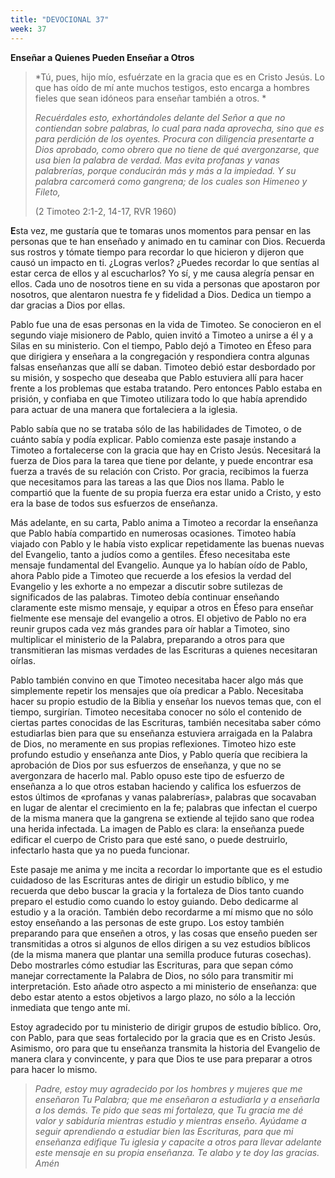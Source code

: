 ```yaml
---
title: "DEVOCIONAL 37"
week: 37
---
```


**Enseñar a Quienes Pueden Enseñar a Otros**

> *Tú, pues, hijo mío, esfuérzate en la gracia que es en Cristo
> Jesús. Lo que has oído de mí ante muchos testigos, esto encarga a
> hombres fieles que sean idóneos para enseñar también a otros. *
>
> *Recuérdales esto, exhortándoles delante del Señor a que no contiendan
> sobre palabras, lo cual para nada aprovecha, sino que es para
> perdición de los oyentes. Procura con diligencia presentarte a Dios
> aprobado, como obrero que no tiene de qué avergonzarse, que usa bien
> la palabra de verdad. Mas evita profanas y vanas palabrerías, porque
> conducirán más y más a la impiedad. Y su palabra carcomerá como
> gangrena; de los cuales son Himeneo y Fileto,* 
>
> (2 Timoteo 2:1-2, 14-17, RVR 1960)

**E**sta vez, me gustaría que te tomaras unos momentos para pensar en
las personas que te han enseñado y animado en tu caminar con Dios.
Recuerda sus rostros y tómate tiempo para recordar lo que hicieron y
dijeron que causó un impacto en ti. ¿Logras verlos? ¿Puedes recordar lo
que sentías al estar cerca de ellos y al escucharlos? Yo sí, y me causa
alegría pensar en ellos. Cada uno de nosotros tiene en su vida a
personas que apostaron por nosotros, que alentaron nuestra fe y
fidelidad a Dios. Dedica un tiempo a dar gracias a Dios por ellas.

Pablo fue una de esas personas en la vida de Timoteo. Se conocieron en
el segundo viaje misionero de Pablo, quien invitó a Timoteo a unirse a
él y a Silas en su ministerio. Con el tiempo, Pablo dejó a Timoteo en
Éfeso para que dirigiera y enseñara a la congregación y respondiera
contra algunas falsas enseñanzas que allí se daban. Timoteo debió estar
desbordado por su misión, y sospecho que deseaba que Pablo estuviera
allí para hacer frente a los problemas que estaba tratando. Pero
entonces Pablo estaba en prisión, y confiaba en que Timoteo utilizara
todo lo que había aprendido para actuar de una manera que fortaleciera a
la iglesia.

Pablo sabía que no se trataba sólo de las habilidades de Timoteo, o de
cuánto sabía y podía explicar. Pablo comienza este pasaje instando a
Timoteo a fortalecerse con la gracia que hay en Cristo Jesús. Necesitará
la fuerza de Dios para la tarea que tiene por delante, y puede encontrar
esa fuerza a través de su relación con Cristo. Por gracia, recibimos la
fuerza que necesitamos para las tareas a las que Dios nos llama. Pablo
le compartió que la fuente de su propia fuerza era estar unido a Cristo,
y esto era la base de todos sus esfuerzos de enseñanza.

Más adelante, en su carta, Pablo anima a Timoteo a recordar la enseñanza
que Pablo había compartido en numerosas ocasiones. Timoteo había viajado
con Pablo y le había visto explicar repetidamente las buenas nuevas del
Evangelio, tanto a judíos como a gentiles. Éfeso necesitaba este mensaje
fundamental del Evangelio. Aunque ya lo habían oído de Pablo, ahora
Pablo pide a Timoteo que recuerde a los efesios la verdad del Evangelio
y les exhorte a no empezar a discutir sobre sutilezas de significados de
las palabras. Timoteo debía continuar enseñando claramente este mismo
mensaje, y equipar a otros en Éfeso para enseñar fielmente ese mensaje
del evangelio a otros. El objetivo de Pablo no era reunir grupos cada
vez más grandes para oír hablar a Timoteo, sino multiplicar el
ministerio de la Palabra, preparando a otros para que transmitieran las
mismas verdades de las Escrituras a quienes necesitaran oírlas.

Pablo también convino en que Timoteo necesitaba hacer algo más que
simplemente repetir los mensajes que oía predicar a Pablo. Necesitaba
hacer su propio estudio de la Biblia y enseñar los nuevos temas que, con
el tiempo, surgirían. Timoteo necesitaba conocer no sólo el contenido de
ciertas partes conocidas de las Escrituras, también necesitaba saber
cómo estudiarlas bien para que su enseñanza estuviera arraigada en la
Palabra de Dios, no meramente en sus propias reflexiones. Timoteo hizo
este profundo estudio y enseñanza ante Dios, y Pablo quería que
recibiera la aprobación de Dios por sus esfuerzos de enseñanza, y que no
se avergonzara de hacerlo mal. Pablo opuso este tipo de esfuerzo de
enseñanza a lo que otros estaban haciendo y califica los esfuerzos de
estos últimos de «profanas y vanas palabrerías», palabras que socavaban
en lugar de alentar el crecimiento en la fe; palabras que infectan el
cuerpo de la misma manera que la gangrena se extiende al tejido sano que
rodea una herida infectada. La imagen de Pablo es clara: la enseñanza
puede edificar el cuerpo de Cristo para que esté sano, o puede
destruirlo, infectarlo hasta que ya no pueda funcionar.

Este pasaje me anima y me incita a recordar lo importante que es el
estudio cuidadoso de las Escrituras antes de dirigir un estudio bíblico,
y me recuerda que debo buscar la gracia y la fortaleza de Dios tanto
cuando preparo el estudio como cuando lo estoy guiando. Debo dedicarme
al estudio y a la oración. También debo recordarme a mí mismo que no
sólo estoy enseñando a las personas de este grupo. Los estoy también
preparando para que enseñen a otros, y las cosas que enseño pueden ser
transmitidas a otros si algunos de ellos dirigen a su vez estudios
bíblicos (de la misma manera que plantar una semilla produce futuras
cosechas). Debo mostrarles cómo estudiar las Escrituras, para que sepan
cómo manejar correctamente la Palabra de Dios, no sólo para transmitir
mi interpretación. Esto añade otro aspecto a mi ministerio de enseñanza:
que debo estar atento a estos objetivos a largo plazo, no sólo a la
lección inmediata que tengo ante mí.

Estoy agradecido por tu ministerio de dirigir grupos de estudio bíblico.
Oro, con Pablo, para que seas fortalecido por la gracia que es en Cristo
Jesús. Asimismo, oro para que tu enseñanza transmita la historia del
Evangelio de manera clara y convincente, y para que Dios te use para
preparar a otros para hacer lo mismo.

> *Padre, estoy muy agradecido por los hombres y mujeres que me
> enseñaron Tu Palabra; que me enseñaron a estudiarla y a enseñarla a
> los demás. Te pido que seas mi fortaleza, que Tu gracia me dé valor y
> sabiduría mientras estudio y mientras enseño. Ayúdame a seguir
> aprendiendo a estudiar bien las Escrituras, para que mi enseñanza
> edifique Tu iglesia y capacite a otros para llevar adelante este
> mensaje en su propia enseñanza. Te alabo y te doy las gracias. Amén*
